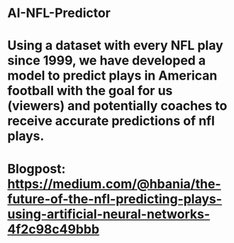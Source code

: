 # AI-NFL-Predictor

# Using a dataset with every NFL play since 1999, we have developed a model to predict plays in American football with the goal for us (viewers) and potentially coaches to receive accurate predictions of nfl plays. 

# Blogpost: https://medium.com/@hbania/the-future-of-the-nfl-predicting-plays-using-artificial-neural-networks-4f2c98c49bbb
